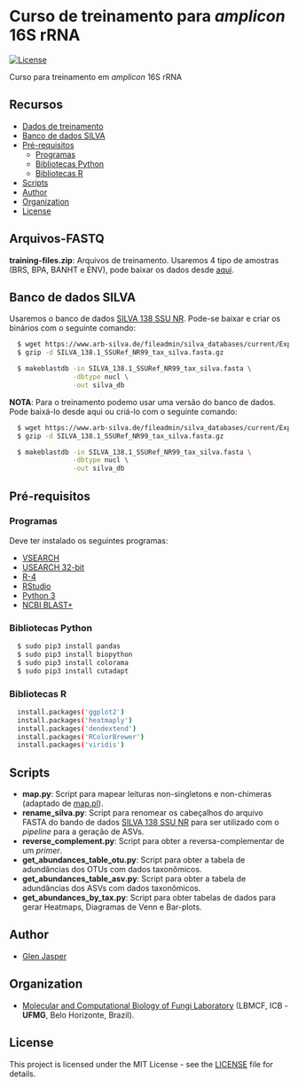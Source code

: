 Curso de treinamento para _amplicon_ 16S rRNA
======================
[![License](https://poser.pugx.org/badges/poser/license.svg)](./LICENSE)

Curso para treinamento em _amplicon_ 16S rRNA

## Recursos

- [Dados de treinamento](#arquivos-fastq)
- [Banco de dados SILVA](#banco-de-dados-silva)
- [Pré-requisitos](#pré-requisitos)
    - [Programas](#programas)
    - [Bibliotecas Python](#bibliotecas-python)
    - [Bibliotecas R](#bibliotecas-r)
- [Scripts](#scripts)
- [Author](#author)
- [Organization](#organization)
- [License](#license)

## Arquivos-FASTQ
**training-files.zip**: Arquivos de treinamento. Usaremos 4 tipo de amostras (BRS, BPA, BANHT e ENV), pode baixar os dados desde [aqui](https://drive.google.com/file/d/1cvn8NVWhU0C5dbOj9gWKsPrt9G58kbfR/view?usp=sharing).

## Banco de dados SILVA
Usaremos o banco de dados [SILVA 138 SSU NR](https://www.arb-silva.de/no_cache/download/archive/current/Exports). Pode-se baixar e criar os binários com o seguinte comando:
```sh
  $ wget https://www.arb-silva.de/fileadmin/silva_databases/current/Exports/SILVA_138.1_SSURef_NR99_tax_silva.fasta.gz
  $ gzip -d SILVA_138.1_SSURef_NR99_tax_silva.fasta.gz

  $ makeblastdb -in SILVA_138.1_SSURef_NR99_tax_silva.fasta \
                -dbtype nucl \
                -out silva_db
```
**NOTA**: Para o treinamento podemo usar uma versão do banco de dados. Pode baixá-lo desde aqui ou criá-lo com o seguinte comando: 

```sh
  $ wget https://www.arb-silva.de/fileadmin/silva_databases/current/Exports/SILVA_138.1_SSURef_NR99_tax_silva.fasta.gz
  $ gzip -d SILVA_138.1_SSURef_NR99_tax_silva.fasta.gz

  $ makeblastdb -in SILVA_138.1_SSURef_NR99_tax_silva.fasta \
                -dbtype nucl \
                -out silva_db
```

## Pré-requisitos
### Programas
Deve ter instalado os seguintes programas:
- [VSEARCH](https://github.com/torognes/vsearch)
- [USEARCH 32-bit](https://drive5.com/usearch)
- [R-4](https://cran.r-project.org)
- [RStudio](https://www.rstudio.com/products/rstudio/download)
- [Python 3](https://www.python.org)
- [NCBI BLAST+](https://blast.ncbi.nlm.nih.gov/Blast.cgi?PAGE_TYPE=BlastDocs&DOC_TYPE=Download)

### Bibliotecas Python

```sh
  $ sudo pip3 install pandas
  $ sudo pip3 install biopython
  $ sudo pip3 install colorama
  $ sudo pip3 install cutadapt
```

### Bibliotecas R

```sh
  install.packages('ggplot2')
  install.packages('heatmaply')
  install.packages('dendextend')
  install.packages('RColorBrewer')
  install.packages('viridis')
```

## Scripts
- **map.py**: Script para mapear leituras non-singletons e non-chimeras (adaptado de [map.pl](https://github.com/torognes/vsearch/wiki/VSEARCH-pipeline)).
- **rename_silva.py**: Script para renomear os cabeçalhos do arquivo FASTA do bando de dados [SILVA 138 SSU NR](https://www.arb-silva.de/no_cache/download/archive/current/Exports) para ser utilizado com o _pipeline_ para a geração de ASVs.
- **reverse_complement.py**: Script para obter a reversa-complementar de um _primer_.
- **get_abundances_table_otu.py**: Script para obter a tabela de adundâncias dos OTUs com dados taxonômicos.
- **get_abundances_table_asv.py**: Script para obter a tabela de adundâncias dos ASVs com dados taxonômicos.
- **get_abundances_by_tax.py**: Script para obter tabelas de dados para gerar Heatmaps, Diagramas de Venn e Bar-plots.

## Author

* [Glen Jasper](https://github.com/glenjasper)

## Organization
* [Molecular and Computational Biology of Fungi Laboratory](https://sites.icb.ufmg.br/lbmcf/index.html) (LBMCF, ICB - **UFMG**, Belo Horizonte, Brazil).

## License

This project is licensed under the MIT License - see the [LICENSE](./LICENSE) file for details.
